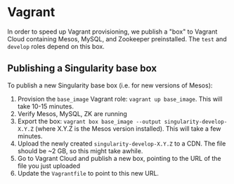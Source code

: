 # Vagrant

In order to speed up Vagrant provisioning, we publish a "box" to Vagrant Cloud containing Mesos, MySQL, and Zookeeper preinstalled. The `test` and `develop` roles depend on this box.

## Publishing a Singularity base box

To publish a new Singularity base box (i.e. for new versions of Mesos):

1. Provision the `base_image` Vagrant role: `vagrant up base_image`. This will take 10-15 minutes.
2. Verify Mesos, MySQL, ZK are running
3. Export the box: `vagrant box base_image --output singularity-develop-X.Y.Z` (where X.Y.Z is the Mesos version installed). This will take a few minutes.
4. Upload the newly created `singularity-develop-X.Y.Z` to a CDN. The file should be ~2 GB, so this might take awhile.
5. Go to Vagrant Cloud and publish a new box, pointing to the URL of the file you just uploaded
6. Update the `Vagrantfile` to point to this new URL.
